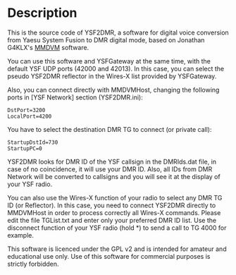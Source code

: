 # Description

This is the source code of YSF2DMR, a software for digital voice conversion from Yaesu System Fusion to DMR digital mode, based on Jonathan G4KLX's [MMDVM](https://github.com/g4klx) software.

You can use this software and YSFGateway at the same time, with the default YSF UDP ports (42000 and 42013). In this case, you can select the pseudo YSF2DMR reflector in the Wires-X list provided by YSFGateway.

Also, you can connect directly with MMDVMHost, changing the following ports in [YSF Network] section (YSF2DMR.ini):

    DstPort=3200
    LocalPort=4200

You have to select the destination DMR TG to connect (or private call):

    StartupDstId=730
    StartupPC=0

YSF2DMR looks for DMR ID of the YSF callsign in the DMRIds.dat file, in case of no coincidence, it will use your DMR ID. Also, all IDs from DMR Network will be converted to callsigns and you will see it at the display of your YSF radio.

You can also use the Wires-X function of your radio to select any DMR TG ID (or Reflector). In this case, you need to connect YSF2DMR directly to MMDVMHost in order to process correctly all Wires-X commands. Please edit the file TGList.txt and enter only your preferred DMR ID list. Use the disconnect function of your YSF radio (hold *) to send a call to TG 4000 for example.

This software is licenced under the GPL v2 and is intended for amateur and educational use only. Use of this software for commercial purposes is strictly forbidden.
